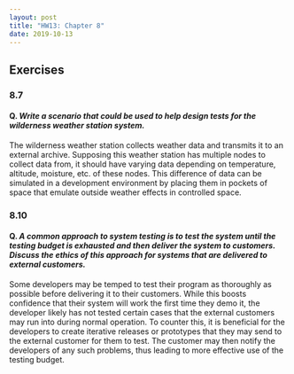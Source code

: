 ```yaml
---
layout: post
title: "HW13: Chapter 8"
date: 2019-10-13
---
```


## Exercises

### 8.7
#### Q. *Write a scenario that could be used to help design tests for the wilderness weather station system.*

The wilderness weather station collects weather data and transmits it to an external archive. Supposing this weather station has multiple nodes to collect data from, it should have varying data depending on temperature, altitude, moisture, etc. of these nodes. This difference of data can be simulated in a development environment by placing them in pockets of space that emulate outside weather effects in controlled space.

### 8.10
#### Q. *A common approach to system testing is to test the system until the testing budget is exhausted and then deliver the system to customers. Discuss the ethics of this approach for systems that are delivered to external customers.*

Some developers may be temped to test their program as thoroughly as possible before delivering it to their customers. While this boosts confidence that their system will work the first time they demo it, the developer likely has not tested certain cases that the external customers may run into during normal operation. To counter this, it is beneficial for the developers to create iterative releases or prototypes that they may send to the external customer for them to test. The customer may then notify the developers of any such problems, thus leading to more effective use of the testing budget.